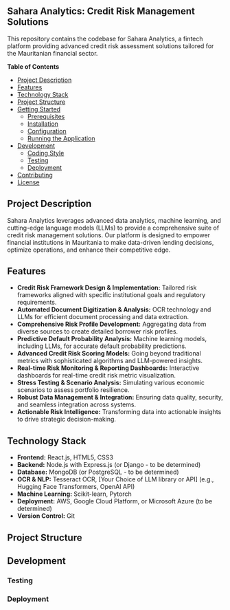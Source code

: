 ## Sahara Analytics: Credit Risk Management Solutions

This repository contains the codebase for Sahara Analytics, a fintech platform providing advanced credit risk assessment solutions tailored for the Mauritanian financial sector.

**Table of Contents**

- [Project Description](#project-description)
- [Features](#features)
- [Technology Stack](#technology-stack)
- [Project Structure](#project-structure)
- [Getting Started](#getting-started)
    - [Prerequisites](#prerequisites)
    - [Installation](#installation)
    - [Configuration](#configuration)
    - [Running the Application](#running-the-application)
- [Development](#development)
    - [Coding Style](#coding-style)
    - [Testing](#testing)
    - [Deployment](#deployment)
- [Contributing](#contributing)
- [License](#license)

## Project Description

Sahara Analytics leverages advanced data analytics, machine learning, and cutting-edge language models (LLMs) to provide a comprehensive suite of credit risk management solutions. Our platform is designed to empower financial institutions in Mauritania to make data-driven lending decisions, optimize operations, and enhance their competitive edge.

## Features

- **Credit Risk Framework Design & Implementation:**  Tailored risk frameworks aligned with specific institutional goals and regulatory requirements.
- **Automated Document Digitization & Analysis:** OCR technology and LLMs for efficient document processing and data extraction.
- **Comprehensive Risk Profile Development:** Aggregating data from diverse sources to create detailed borrower risk profiles.
- **Predictive Default Probability Analysis:**  Machine learning models, including LLMs, for accurate default probability predictions.
- **Advanced Credit Risk Scoring Models:**  Going beyond traditional metrics with sophisticated algorithms and LLM-powered insights.
- **Real-time Risk Monitoring & Reporting Dashboards:**  Interactive dashboards for real-time credit risk metric visualization.
- **Stress Testing & Scenario Analysis:**  Simulating various economic scenarios to assess portfolio resilience.
- **Robust Data Management & Integration:**  Ensuring data quality, security, and seamless integration across systems.
- **Actionable Risk Intelligence:**  Transforming data into actionable insights to drive strategic decision-making. 

## Technology Stack

- **Frontend:** React.js, HTML5, CSS3
- **Backend:** Node.js with Express.js (or Django - to be determined)
- **Database:** MongoDB (or PostgreSQL - to be determined)
- **OCR & NLP:** Tesseract OCR,  [Your Choice of LLM library or API] (e.g., Hugging Face Transformers, OpenAI API) 
- **Machine Learning:** Scikit-learn, Pytorch 
- **Deployment:** AWS, Google Cloud Platform, or Microsoft Azure (to be determined)
- **Version Control:** Git

## Project Structure 

## Development

### Testing
### Deployment



